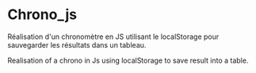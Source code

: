 # Chrono_js
Réalisation d'un chronomètre en JS utilisant le localStorage pour sauvegarder les résultats dans un tableau.

Realisation of a chrono in Js using localStorage to save result into a table.